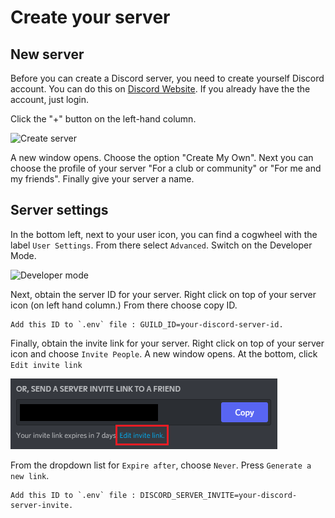 # Create your server

## New server

Before you can create a Discord server, you need to create yourself Discord account. You can do this on [Discord Website](https://discord.com/). If you already have the the account, just login.

Click the "+" button on the left-hand column.

![Create server](./images/newserver.png)

A new window opens. Choose the option "Create My Own". Next you can choose the profile of your server "For a club or community" or "For me and my friends". Finally give your server a name.

## Server settings

In the bottom left, next to your user icon, you can find a cogwheel with the label `User Settings`. From there select `Advanced`. Switch on the Developer Mode.

![Developer mode](./images/developer.png)

Next, obtain the server ID for your server. Right click on top of your server icon (on left hand column.)  From there choose copy ID.

```
Add this ID to `.env` file : GUILD_ID=your-discord-server-id.
```

Finally, obtain the invite link for your server. Right click on top of your server icon and choose `Invite People`. A new window opens. At the bottom, click `Edit invite link`

![Edit invite link](./images/editInviteLink.png)

From the dropdown list for `Expire after`, choose `Never`. Press `Generate a new link`.

```
Add this ID to `.env` file : DISCORD_SERVER_INVITE=your-discord-server-invite.
```